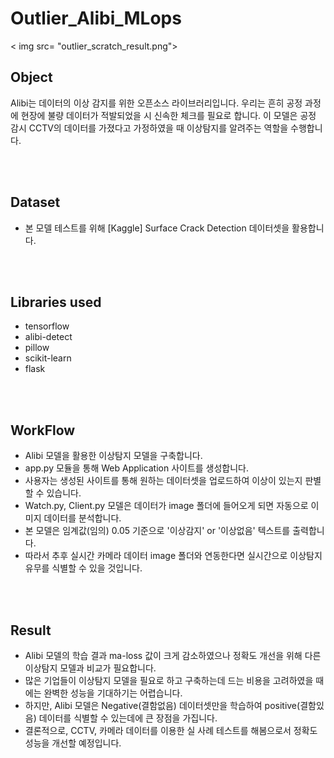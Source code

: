 # Outlier_Alibi_MLops

< img src= "outlier_scratch_result.png">

## Object

Alibi는 데이터의 이상 감지를 위한 오픈소스 라이브러리입니다.
우리는 흔히 공정 과정에 현장에 불량 데이터가 적발되었을 시 신속한 체크를 필요로 합니다.
이 모델은 공정 감시 CCTV의 데이터를 가졌다고 가정하였을 때 이상탐지를 알려주는 역할을 수행합니다.

<br /><br /> 
## Dataset

- 본 모델 테스트를 위해 [Kaggle] Surface Crack Detection 데이터셋을 활용합니다.

<br /><br /> 
## Libraries used

- tensorflow
- alibi-detect
- pillow
- scikit-learn
- flask

<br /><br /> 
## WorkFlow

- Alibi 모델을 활용한 이상탐지 모델을 구축합니다.
- app.py 모듈을 통해 Web Application 사이트를 생성합니다.
- 사용자는 생성된 사이트를 통해 원하는 데이터셋을 업로드하여 이상이 있는지 판별할 수 있습니다.
- Watch.py, Client.py 모델은 데이터가 image 폴더에 들어오게 되면 자동으로 이미지 데이터를 분석합니다.
- 본 모델은 임계값(임의) 0.05 기준으로 '이상감지' or '이상없음' 텍스트를 출력합니다.
- 따라서 추후 실시간 카메라 데이터 image 폴더와 연동한다면 실시간으로 이상탐지 유무를 식별할 수 있을 것입니다.  

<br /><br /> 
## Result

- Alibi 모델의 학습 결과 ma-loss 값이 크게 감소하였으나 정확도 개선을 위해 다른 이상탐지 모델과 비교가 필요합니다.
- 많은 기업들이 이상탐지 모델을 필요로 하고 구축하는데 드는 비용을 고려하였을 때에는 완벽한 성능을 기대하기는 어렵습니다.
- 하지만, Alibi 모델은 Negative(결함없음) 데이터셋만을 학습하여 positive(결함있음) 데이터를 식별할 수 있는데에 큰 장점을 가집니다.
- 결론적으로, CCTV, 카메라 데이터를 이용한 실 사례 테스트를 해봄으로서 정확도 성능을 개선할 예정입니다.
  

